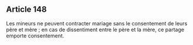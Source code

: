 Article 148
----
Les mineurs ne peuvent contracter mariage sans le consentement de leurs père et
mère ; en cas de dissentiment entre le père et la mère, ce partage emporte
consentement.
